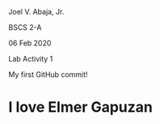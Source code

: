 Joel V. Abaja, Jr.


BSCS 2-A


06 Feb 2020


Lab Activity 1


My first GitHub commit!


# I love Elmer Gapuzan
